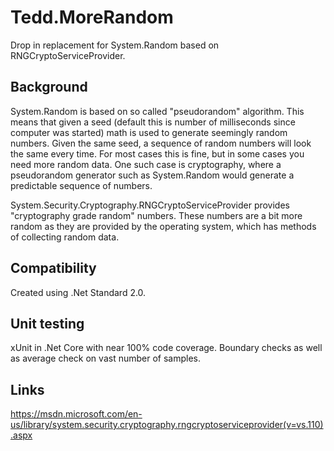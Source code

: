 # Tedd.MoreRandom
Drop in replacement for System.Random based on RNGCryptoServiceProvider.

## Background
System.Random is based on so called "pseudorandom" algorithm. This means that given a seed (default this is number of milliseconds since computer was started) math is used to generate seemingly random numbers. Given the same seed, a sequence of random numbers will look the same every time. For most cases this is fine, but in some cases you need more random data. One such case is cryptography, where a pseudorandom generator such as System.Random would generate a predictable sequence of numbers.

System.Security.Cryptography.RNGCryptoServiceProvider provides "cryptography grade random" numbers. These numbers are a bit more random as they are provided by the operating system, which has methods of collecting random data.

## Compatibility
Created using .Net Standard 2.0.

## Unit testing
xUnit in .Net Core with near 100% code coverage. Boundary checks as well as average check on vast number of samples.

## Links
https://msdn.microsoft.com/en-us/library/system.security.cryptography.rngcryptoserviceprovider(v=vs.110).aspx